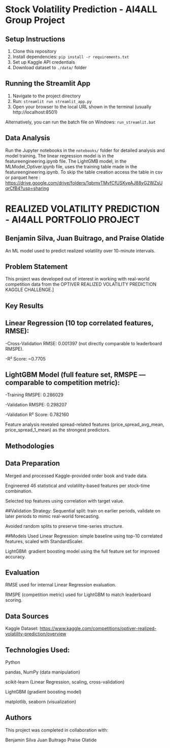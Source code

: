# Stock Volatility Prediction - AI4ALL Group Project

## Setup Instructions
1. Clone this repository
2. Install dependencies: `pip install -r requirements.txt`
3. Set up Kaggle API credentials
4. Download dataset to `./data/` folder

## Running the Streamlit App
1. Navigate to the project directory
2. Run: `streamlit run streamlit_app.py`
3. Open your browser to the local URL shown in the terminal (usually http://localhost:8501)

Alternatively, you can run the batch file on Windows: `run_streamlit.bat`

## Data Analysis
Run the Jupyter notebooks in the `notebooks/` folder for detailed analysis and model training.
The linear regression model is in the featureengineering.ipynb file. The LightGMB model, in the MLModel_Optiver.ipynb file, uses the training table made in the featureengineering.ipynb. To skip the table creation access the table in csv or parquet here : https://drive.google.com/drive/folders/1qbmvTMvfCfUSKyeAJ88yG2WZsUqrCfB4?usp=sharing  




#  REALIZED VOLATILITY PREDICTION - AI4ALL PORTFOLIO PROJECT
## Benjamin Silva, Juan Buitrago, and Praise Olatide
An ML model used to predict realized volatility over 10-minute intervals.

## Problem Statement
This project was developed out of interest in working with real-world competition data from the OPTIVER REALIZED VOLATILITY PREDICTION KAGGLE CHALLENGE.] 


## Key Results
## Linear Regression (10 top correlated features, RMSE):

  -Cross-Validation RMSE: 0.001397 (not directly comparable to leaderboard RMSPE).

  -R² Score: ~0.7705

## LightGBM Model (full feature set, RMSPE — comparable to competition metric):
  -Training RMSPE: 0.286029

  -Validation RMSPE: 0.298207

  -Validation R² Score: 0.782160

Feature analysis revealed spread-related features (price_spread_avg_mean, price_spread_1_mean) as the strongest predictors.


## Methodologies
## Data Preparation
  Merged and processed Kaggle-provided order book and trade data.
  
  Engineered 46 statistical and volatility-based features per stock-time combination.
  
  Selected top features using correlation with target value.

##Validation Strategy: 
  Sequential split: train on earlier periods, validate on later periods to mimic real-world forecasting.
  
  Avoided random splits to preserve time-series structure.

##Models Used
  Linear Regression: simple baseline using top-10 correlated features, scaled with StandardScaler.
  
  LightGBM: gradient boosting model using the full feature set for improved accuracy.

## Evaluation
  RMSE used for internal Linear Regression evaluation.
  
  RMSPE (competition metric) used for LightGBM to match leaderboard scoring.

## Data Sources
Kaggle Dataset: https://www.kaggle.com/competitions/optiver-realized-volatility-prediction/overview 


## Technologies Used: 
  Python
  
  pandas, NumPy (data manipulation)
  
  scikit-learn (Linear Regression, scaling, cross-validation)
  
  LightGBM (gradient boosting model)
  
  matplotlib, seaborn (visualization)

  

## Authors
This project was completed in collaboration with:

Benjamin Silva 
Juan Buitrago
Praise Olatide
